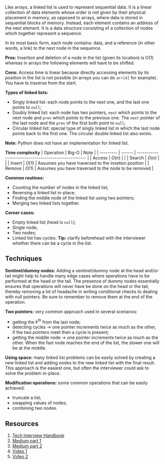 Like arrays, a linked list is used to represent sequential data. It is a linear collection of data elements whose order is not given by their physical placement in memory, as opposed to arrays, where data is stored in sequential blocks of memory. Instead, each element contains an address of the next element. It is a data structure consisting of a collection of nodes which together represent a sequence.

In its most basic form, each node contains: data, and a reference (in other words, a link) to the next node in the sequence.

**Pros:** Insertion and deletion of a node in the list (given its location) is O(1) whereas in arrays the following elements will have to be shifted.

**Cons:** Access time is linear because directly accessing elements by its position in the list is not possible (in arrays you can do `arr[4]` for example). You have to traverse from the start.

**Types of linked lists:**
- Singly linked list: each node points to the next one, and the last one points to `null`;
- Doubly linked list: each node has two pointers, `next` which points to the next node and `prev` which points to the previous one. The `next` pointer of the last node and the `prev` of the first both point to `null`;
- Circular linked list: special type of singly linked list in which the last node points back to the first one. The circular double linked list also exists.

**Note:** Python does not have an implementation for linked list.

**Time complexity**
| Operation | Big-O  | Note                                                 |
| --------- | ------ | ---------------------------------------------------- |
| Access    | $O(n)$ |                                                      |
| Search    | $O(n)$ |                                                      |
| Insert    | $O(1)$ | Assumes you have traversed to the insetion position  |
| Remove    | $O(1)$ | Assumes you have traversed to the node to be removed |

**Common routines:**
- Counting the number of nodes in the linked list;
- Reversing a linked list in-place;
- Finding the middle node of the linked list using two pointers;
- Merging two linked lists together.

**Corner cases:**
- Empty linked list (head is `null`);
- Single node;
- Two nodes;
- Linked list has cycles. **Tip:** clarify beforehead with the interviewer whether there can be a cycle in the list.

## Techniques

**Sentinel/dummy nodes:** Adding a sentinel/dummy node at the head and/or tail might help to handle many edge cases where operations have to be performed at the head or the tail. The presence of dummy nodes essentially ensures that operations will never have be done on the head or the tail, thereby removing a lot of headache in writing conditional checks to dealing with null pointers. Be sure to remember to remove them at the end of the operation.

**Two pointers:** very common approach used in several scenarios:
- getting the $k^{th}$ from the last node;
- detecting cycles → one pointer increments twice as much as the other, if the two pointers meet then a cycle is present;
- getting the middle node → one pointer increments twice as much as the other. When the fast node reaches the end of the list, the slower one will be at the middle.

**Using space:** many linked list problems can be easily solved by creating a new linked list and adding nodes to the new linked list with the final result. This approach is the easiest one, but often the interviewer could ask to solve the problem in-place.

**Modification operations:** some common operations that can be easily achieved:
- truncate a list;
- swapping values of nodes;
- combining two nodes.

## Resources
1. [Tech Interview Handbook](https://www.techinterviewhandbook.org/algorithms/linked-list/)
2. [Medium part 1](https://medium.com/basecs/whats-a-linked-list-anyway-part-1-d8b7e6508b9d)
3. [Medium part 2](https://medium.com/basecs/whats-a-linked-list-anyway-part-2-131d96f71996)
4. [Video 1](https://www.coursera.org/lecture/data-structures/singly-linked-lists-kHhgK)
5. [Video 2](https://www.coursera.org/lecture/data-structures/doubly-linked-lists-jpGKD)